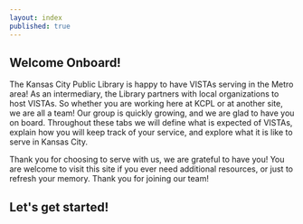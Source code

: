 ```yaml
---
layout: index
published: true
---
```


## Welcome Onboard! 

The Kansas City Public Library is happy to have VISTAs serving in the Metro area! As an intermediary, the Library partners with local organizations to host VISTAs. So whether you are working here at KCPL or at another site, we are all a team! Our group is quickly growing, and we are glad to have you on board. Throughout these tabs we will define what is expected of VISTAs, explain how you will keep track of your service, and explore what it is like to serve in Kansas City.

Thank you for choosing to serve with us, we are grateful to have you! You are welcome to visit this site if you ever need additional resources, or just to refresh your memory. Thank you for joining our team!

## Let's get started!

